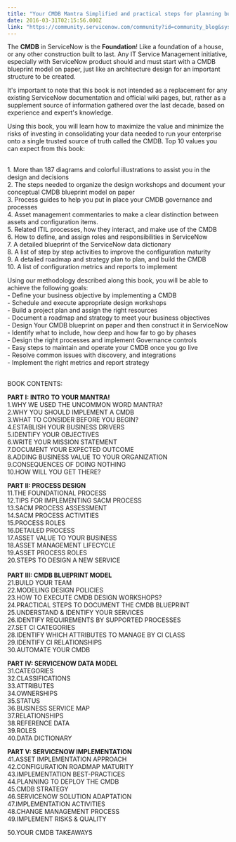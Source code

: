 ```yaml
---
title: "Your CMDB Mantra Simplified and practical steps for planning building  implementing Your CMDB in ServiceNow ServiceNow Concepts  Design Book "
date: 2016-03-31T02:15:56.000Z
link: "https://community.servicenow.com/community?id=community_blog&sys_id=66fd662ddbd0dbc01dcaf3231f9619e5"
---
```

<p>The <strong>CMDB</strong> in ServiceNow is the <strong>Foundation</strong>! Like a foundation of a house, or any other construction built to last. Any IT Service Management initiative, especially with ServiceNow product should and must start with a CMDB blueprint model on paper, just like an architecture design for an important structure to be created.</p><p></p><p>It's important to note that this book is not intended as a replacement for any existing ServiceNow documentation and official wiki pages, but, rather as a supplement source of information gathered over the last decade, based on experience and expert's knowledge.</p><p></p><p>Using this book, you will learn how to maximize the value and minimize the risks of investing in consolidating your data needed to run your enterprise onto a single trusted source of truth called the CMDB. Top 10 values you can expect from this book:</p><p><br/>1. More than 187 diagrams and colorful illustrations to assist you in the design and decisions<br/> 2. The steps needed to organize the design workshops and document your conceptual CMDB blueprint model on paper<br/> 3. Process guides to help you put in place your CMDB governance and processes<br/> 4. Asset management commentaries to make a clear distinction between assets and configuration items.<br/> 5. Related ITIL processes, how they interact, and make use of the CMDB<br/> 6. How to define, and assign roles and responsibilities in ServiceNow<br/> 7. A detailed blueprint of the ServiceNow data dictionary<br/> 8. A list of step by step activities to improve the configuration maturity<br/> 9. A detailed roadmap and strategy plan to plan, and build the CMDB<br/> 10. A list of configuration metrics and reports to implement</p><p></p><p>Using our methodology described along this book, you will be able to achieve the following goals:<br/> - Define your business objective by implementing a CMDB<br/> - Schedule and execute appropriate design workshops<br/> - Build a project plan and assign the right resources<br/> - Document a roadmap and strategy to meet your business objectives<br/> - Design Your CMDB blueprint on paper and then construct it in ServiceNow<br/> - Identify what to include, how deep and how far to go by phases<br/> - Design the right processes and implement Governance controls<br/> - Easy steps to maintain and operate your CMDB once you go live<br/> - Resolve common issues with discovery, and integrations<br/> - Implement the right metrics and report strategy</p><p></p><p><br/>BOOK CONTENTS:</p><p></p><p><strong>PART I: INTRO TO YOUR MANTRA!</strong><br/>1.WHY WE USED THE UNCOMMON WORD MANTRA?<br/>2.WHY YOU SHOULD IMPLEMENT A CMDB<br/>3.WHAT TO CONSIDER BEFORE YOU BEGIN?<br/>4.ESTABLISH YOUR BUSINESS DRIVERS<br/>5.IDENTIFY YOUR OBJECTIVES<br/>6.WRITE YOUR MISSION STATEMENT<br/>7.DOCUMENT YOUR EXPECTED OUTCOME<br/>8.ADDING BUSINESS VALUE TO YOUR ORGANIZATION<br/>9.CONSEQUENCES OF DOING NOTHING<br/>10.HOW WILL YOU GET THERE?</p><p></p><p><strong>PART II: PROCESS DESIGN</strong><br/>11.THE FOUNDATIONAL PROCESS<br/>12.TIPS FOR IMPLEMENTING SACM PROCESS<br/>13.SACM PROCESS ASSESSMENT<br/>14.SACM PROCESS ACTIVITIES<br/>15.PROCESS ROLES<br/>16.DETAILED PROCESS<br/>17.ASSET VALUE TO YOUR BUSINESS<br/>18.ASSET MANAGEMENT LIFECYCLE<br/>19.ASSET PROCESS ROLES<br/>20.STEPS TO DESIGN A NEW SERVICE<br/><strong><br/>PART III: CMDB BLUEPRINT MODEL</strong><br/>21.BUILD YOUR TEAM<br/>22.MODELING DESIGN POLICIES<br/>23.HOW TO EXECUTE CMDB DESIGN WORKSHOPS?<br/>24.PRACTICAL STEPS TO DOCUMENT THE CMDB BLUEPRINT<br/>25.UNDERSTAND &amp; IDENTIFY YOUR SERVICES<br/>26.IDENTIFY REQUIREMENTS BY SUPPORTED PROCESSES<br/>27.SET CI CATEGORIES<br/>28.IDENTIFY WHICH ATTRIBUTES TO MANAGE BY CI CLASS<br/>29.IDENTIFY CI RELATIONSHIPS<br/>30.AUTOMATE YOUR CMDB</p><p></p><p><strong>PART IV: SERVICENOW DATA MODEL</strong><br/>31.CATEGORIES<br/>32.CLASSIFICATIONS<br/>33.ATTRIBUTES<br/>34.OWNERSHIPS<br/>35.STATUS<br/>36.BUSINESS SERVICE MAP<br/>37.RELATIONSHIPS<br/>38.REFERENCE DATA<br/>39.ROLES<br/>40.DATA DICTIONARY</p><p></p><p><strong>PART V: SERVICENOW IMPLEMENTATION</strong><br/>41.ASSET IMPLEMENTATION APPROACH<br/>42.CONFIGURATION ROADMAP MATURITY<br/>43.IMPLEMENTATION BEST-PRACTICES<br/>44.PLANNING TO DEPLOY THE CMDB<br/>45.CMDB STRATEGY<br/>46.SERVICENOW SOLUTION ADAPTATION<br/>47.IMPLEMENTATION ACTIVITIES<br/>48.CHANGE MANAGEMENT PROCESS<br/>49.IMPLEMENT RISKS &amp; QUALITY</p><p>50.YOUR CMDB TAKEAWAYS</p>